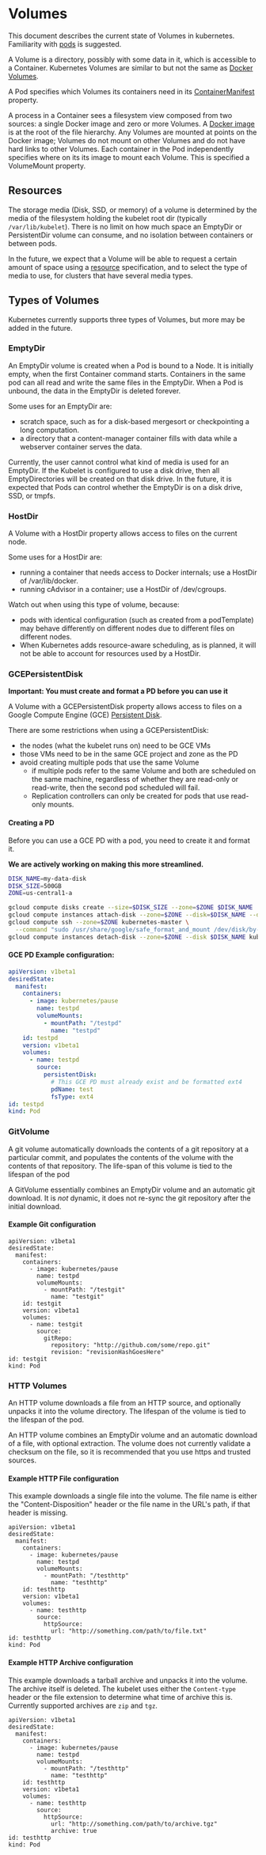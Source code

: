 # Volumes
This document describes the current state of Volumes in kubernetes.  Familiarity with [pods](./pods.md) is suggested.

A Volume is a directory, possibly with some data in it, which is accessible to a Container. Kubernetes Volumes are similar to but not the same as [Docker Volumes](https://docs.docker.com/userguide/dockervolumes/).

A Pod specifies which Volumes its containers need in its [ContainerManifest](https://developers.google.com/compute/docs/containers/container_vms#container_manifest) property.

A process in a Container sees a filesystem view composed from two sources: a single Docker image and zero or more Volumes.  A [Docker image](https://docs.docker.com/userguide/dockerimages/) is at the root of the file hierarchy.  Any Volumes are mounted at points on the Docker image;  Volumes do not mount on other Volumes and do not have hard links to other Volumes.  Each container in the Pod independently specifies where on its its image to mount each Volume.  This is specified a VolumeMount property.

## Resources

The storage media (Disk, SSD, or memory) of a volume is determined by the media of the filesystem holding the kubelet root dir (typically `/var/lib/kubelet`).
There is no limit on how much space an EmptyDir or PersistentDir volume can consume, and no isolation between containers or between pods.

In the future, we expect that a Volume will be able to request a certain amount of space using a [resource](./resources.md) specification,
and to select the type of media to use, for clusters that have several media types.

## Types of Volumes

Kubernetes currently supports three types of Volumes, but more may be added in the future.

### EmptyDir

An EmptyDir volume is created when a Pod is bound to a Node.  It is initially empty, when the first Container command starts.  Containers in the same pod can all read and write the same files in the EmptyDir.  When a Pod is unbound, the data in the EmptyDir is deleted forever.

Some uses for an EmptyDir are:
  - scratch space, such as for a disk-based mergesort or checkpointing a long computation.
  - a directory that a content-manager container fills with data while a webserver container serves the data.

Currently, the user cannot control what kind of media is used for an EmptyDir.  If the Kubelet is configured to use a disk drive, then all EmptyDirectories will be created on that disk drive.  In the future, it is expected that Pods can control whether the EmptyDir is on a disk drive, SSD, or tmpfs.

### HostDir
A Volume with a HostDir property allows access to files on the current node.

Some uses for a HostDir are:
  - running a container that needs access to Docker internals; use a HostDir of /var/lib/docker.
  - running cAdvisor in a container; use a HostDir of /dev/cgroups.

Watch out when using this type of volume, because:
  - pods with identical configuration (such as created from a podTemplate) may behave differently on different nodes due to different files on different nodes.
  - When Kubernetes adds resource-aware scheduling, as is planned, it will not be able to account for resources used by a HostDir.

### GCEPersistentDisk
__Important: You must create and format a PD before you can use it__

A Volume with a GCEPersistentDisk property allows access to files on a Google Compute Engine (GCE)
[Persistent Disk](http://cloud.google.com/compute/docs/disks).

There are some restrictions when using a GCEPersistentDisk:
  - the nodes (what the kubelet runs on) need to be GCE VMs
  - those VMs need to be in the same GCE project and zone as the PD
  - avoid creating multiple pods that use the same Volume
    - if multiple pods refer to the same Volume and both are scheduled on the same machine, regardless of whether they are read-only or read-write, then the second pod scheduled will fail.
    - Replication controllers can only be created for pods that use read-only mounts.

#### Creating a PD
Before you can use a GCE PD with a pod, you need to create it and format it.

__We are actively working on making this more streamlined.__

```sh
DISK_NAME=my-data-disk
DISK_SIZE=500GB
ZONE=us-central1-a

gcloud compute disks create --size=$DISK_SIZE --zone=$ZONE $DISK_NAME
gcloud compute instances attach-disk --zone=$ZONE --disk=$DISK_NAME --device-name temp-data kubernetes-master
gcloud compute ssh --zone=$ZONE kubernetes-master \
  --command "sudo /usr/share/google/safe_format_and_mount /dev/disk/by-id/google-temp-data /mnt/tmp"
gcloud compute instances detach-disk --zone=$ZONE --disk $DISK_NAME kubernetes-master
```

#### GCE PD Example configuration:
```yaml
apiVersion: v1beta1
desiredState:
  manifest:
    containers:
      - image: kubernetes/pause
        name: testpd
        volumeMounts:
          - mountPath: "/testpd"
            name: "testpd"
    id: testpd
    version: v1beta1
    volumes:
      - name: testpd
        source:
          persistentDisk:
            # This GCE PD must already exist and be formatted ext4
            pdName: test
            fsType: ext4
id: testpd
kind: Pod
```

### GitVolume
A git volume automatically downloads the contents of a git repository at a particular commit, and populates the contents of the volume with the contents of that repository. The life-span of this volume is tied to the lifespan of the pod

A GitVolume essentially combines an EmptyDir volume and an automatic git download.  It is _not_ dynamic, it does not re-sync the git repository after the initial download.

#### Example Git configuration
```
apiVersion: v1beta1
desiredState:
  manifest:
    containers:
      - image: kubernetes/pause
        name: testpd
        volumeMounts:
          - mountPath: "/testgit"
            name: "testgit"
    id: testgit
    version: v1beta1
    volumes:
      - name: testgit
        source:
          gitRepo:
            repository: "http://github.com/some/repo.git"
            revision: "revisionHashGoesHere"
id: testgit
kind: Pod
```

### HTTP Volumes
An HTTP volume downloads a file from an HTTP source, and optionally unpacks it into the volume directory.  The lifespan of the volume is tied to the lifespan of the pod.

An HTTP volume combines an EmptyDir volume and an automatic download of a file, with optional extraction.  The volume does not currently validate a checksum on the file, so it is recommended that you use https and trusted sources.

#### Example HTTP File configuration
This example downloads a single file into the volume.  The file name is either the "Content-Disposition" header or the file name in the URL's path, if that header is missing.

```
apiVersion: v1beta1
desiredState:
  manifest:
    containers:
      - image: kubernetes/pause
        name: testpd
        volumeMounts:
          - mountPath: "/testhttp"
            name: "testhttp"
    id: testhttp
    version: v1beta1
    volumes:
      - name: testhttp
        source:
          httpSource:
            url: "http://something.com/path/to/file.txt"
id: testhttp
kind: Pod
```

#### Example HTTP Archive configuration
This example downloads a tarball archive and unpacks it into the volume.  The archive itself is deleted.  The kubelet uses either the ```Content-type``` header or the file extension to determine what time of archive this is.  Currently supported archives are ```zip``` and ```tgz```.
```
apiVersion: v1beta1
desiredState:
  manifest:
    containers:
      - image: kubernetes/pause
        name: testpd
        volumeMounts:
          - mountPath: "/testhttp"
            name: "testhttp"
    id: testhttp
    version: v1beta1
    volumes:
      - name: testhttp
        source:
          httpSource:
            url: "http://something.com/path/to/archive.tgz"
            archive: true
id: testhttp
kind: Pod
```
